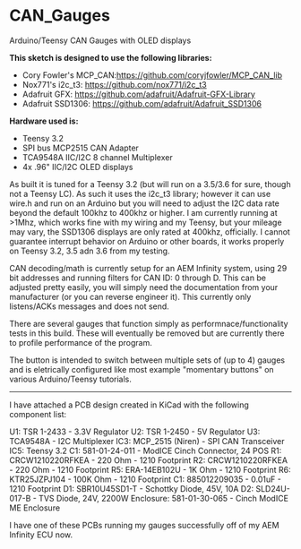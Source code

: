 # CAN_Gauges
Arduino/Teensy CAN Gauges with OLED displays

**This sketch is designed to use the following libraries:**

* Cory Fowler's MCP_CAN:https://github.com/coryjfowler/MCP_CAN_lib
* Nox771's i2c_t3: https://github.com/nox771/i2c_t3
* Adafruit GFX: https://github.com/adafruit/Adafruit-GFX-Library
* Adafruit SSD1306: https://github.com/adafruit/Adafruit_SSD1306

**Hardware used is:**

* Teensy 3.2
* SPI bus MCP2515 CAN Adapter
* TCA9548A IIC/I2C 8 channel Multiplexer
* 4x .96" IIC/I2C OLED displays

As built it is tuned for a Teensy 3.2 (but will run on a 3.5/3.6 for sure, though not a Teensy LC).   As such it uses the  i2c_t3 library; however it can use wire.h and run on an Arduino but you will need to adjust the I2C data rate beyond the default 100khz to 400khz or higher.    I am currently running at >1Mhz, which works fine with my wiring and my Teensy, but your mileage may vary, the SSD1306 displays are only rated at 400khz, officially.   I cannot guarantee interrupt behavior on Arduino or other boards, it works properly on Teensy 3.2, 3.5 adn 3.6 from my testing.

CAN decoding/math is currently setup for an AEM Infinity system, using 29 bit addresses and running filters for CAN ID: 0 through D.    This can be adjusted pretty easily, you will simply need the documentation from your manufacturer (or you can reverse engineer it).   This currently only listens/ACKs messages and does not send.

There are several gauges that function simply as performnace/functionality tests in this build.   These will eventually be removed but are currently there to profile performance of the program. 

The button is intended to switch between multiple sets of (up to 4) gauges and is eletrically configured like most example "momentary buttons" on various Arduino/Teensy tutorials.

----

I have attached a PCB design created in KiCad with the following component list:

U1: TSR 1-2433 - 3.3V Regulator
U2: TSR 1-2450 - 5V Regulator
U3: TCA9548A - I2C Multiplexer
IC3: MCP_2515 (Niren) - SPI CAN Transceiver
IC5: Teensy 3.2
C1: 581-01-24-011 - ModICE Cinch Connector, 24 POS
R1: CRCW1210220RFKEA - 220 Ohm - 1210 Footprint
R2: CRCW1210220RFKEA - 220 Ohm - 1210 Footprint
R5: ERA-14EB102U - 1K Ohm - 1210 Footprint
R6: KTR25JZPJ104 - 100K Ohm - 1210 Footprint
C1: 885012209035 - 0.01uF - 1210 Footprint
D1: SBR10U45SD1-T - Schottky Diode, 45V, 10A
D2: SLD24U-017-B - TVS Diode, 24V, 2200W
Enclosure: 	581-01-30-065 - Cinch ModICE ME Enclosure

I have one of these PCBs running my gauges successfully off of my AEM Infinity ECU now.
